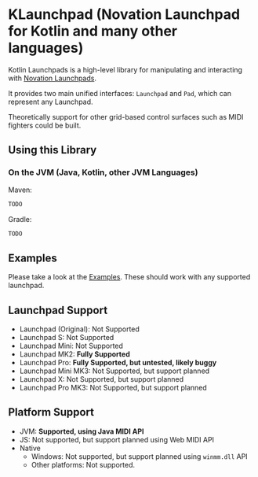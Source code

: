 # KLaunchpad (Novation Launchpad for Kotlin and many other languages)

Kotlin Launchpads is a high-level library for manipulating and interacting with [Novation Launchpads](https://novationmusic.com/en/launch).

It provides two main unified interfaces: `Launchpad` and `Pad`, which can represent any Launchpad.

Theoretically support for other grid-based control surfaces such as MIDI fighters could be built.

## Using this Library

### On the JVM (Java, Kotlin, other JVM Languages)

Maven:

```xml
TODO
```

Gradle:

```groovy
TODO
```

## Examples

Please take a look at the [Examples](src/jvmMain/kotlin/com/harry1453/launchpad/examples). These should work with any supported launchpad.

## Launchpad Support

- Launchpad (Original): Not Supported
- Launchpad S: Not Supported
- Launchpad Mini: Not Supported
- Launchpad MK2: **Fully Supported**
- Launchpad Pro: **Fully Supported, but untested, likely buggy**
- Launchpad Mini MK3: Not Supported, but support planned
- Launchpad X: Not Supported, but support planned
- Launchpad Pro MK3: Not Supported, but support planned

## Platform Support

- JVM: **Supported, using Java MIDI API**
- JS: Not supported, but support planned using Web MIDI API
- Native
  - Windows: Not supported, but support planned using `winmm.dll` API
  - Other platforms: Not supported.
